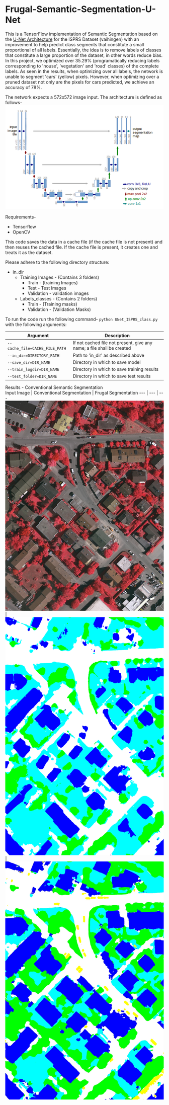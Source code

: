 # Frugal-Semantic-Segmentation-U-Net

This is a TensorFlow implementation of Semantic Segmentation based on the [U-Net Architecture](https://arxiv.org/abs/1505.04597) for the ISPRS Dataset (vaihingen) with an improvement to help predict class segments that constitute a small proportional of all labels. Essentially, the idea is to remove labels of classes that constitute a large proportion of the dataset, in other words reduce bias. <br>
In this project, we optimized over 35.29% (programatically reducing labels corresponding to 'house', 'vegetation' and 'road' classes) of the complete labels. As seen in the results, when optimizing over all labels, the network is unable to segment 'cars' (yellow) pixels. However, when optimizing over a pruned dataset not only are the pixels for cars predicted, we achieve an accuracy of 78%.

The network expects a 572x572 image input. The architecture is defined as follows-
![](/docs/Architecture.png)

Requirements-
- Tensorflow
- OpenCV

This code saves the data in a cache file (if the cache file is not present) and then reuses the cached file. If the cache file is present, it creates one and treats it as the dataset. <br>

Please adhere to the following directory structure:<br />

* in_dir
  * Training Images - (Contains 3 folders)
     * Train - (training Images)
     * Test - Test Images
     * Validation - validation images
  * Labels_classes - (Contains 2 folders)
     * Train - (Training masks)
     * Validation - (Validation Masks)

To run the code run the following command-
`python UNet_ISPRS_class.py` with the following arguments:

Argument | Description
--- | --- 
`--cache_file=CACHE_FILE_PATH`|  If not cached file not present, give any name; a file shall be created   
`--in_dir=DIRECTORY_PATH` | Path to 'in_dir' as described above
`--save_dir=DIR_NAME` |  Directory in which to save model 
`--train_logdir=DIR_NAME` | Directory in which to save training results
`--test_folder=DIR_NAME`| Directory in which to save test results


Results - 
Conventional Semantic Segmentation <br>
Input Image | Conventional Segmentation | Frugal Segmentation
--- | --- | --- 
![](/docs/30.jpg)| ![](/docs/ouptut_0_72.png) | ![](/docs/0.jpg)







